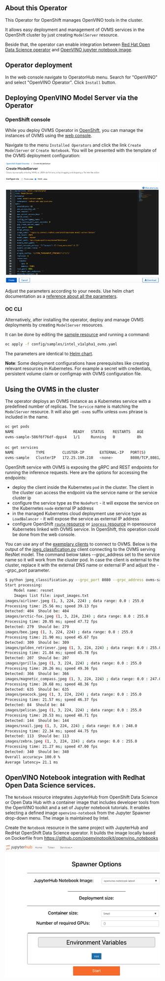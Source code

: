 ## About this Operator
This Operator for OpenShift manages OpenVINO tools in the cluster.

It allows easy deployment and management of OVMS services in the OpenShift cluster by just creating `ModelServer` resource.

Beside that, the operator can enable integration between [Red Hat Open Data Science operator](https://www.redhat.com/en/technologies/cloud-computing/openshift/openshift-data-science)
and [OpenVINO jupyter notebook image](https://github.com/openvinotoolkit/openvino_notebooks). 


## Operator deployment

In the web console navigate to OperatorHub menu. Search for "OpenVINO" and select "OpenVINO Operator". Click `Install` button.

## Deploying OpenVINO Model Server via the Operator

### OpenShift console

While you deploy OVMS Operator in [OpenShift](https://www.openshift.com/), you can manage the instances of OVMS using
the [web console](https://docs.openshift.com/container-platform/4.6/web_console/web-console.html).

Navigate to the menu `Installed Operators` and click the link `Create ModelServer` or `Create Notebook`.
You will be presented with the template of the OVMS deployment configuration:

![template](images/openshift1.png)

Adjust the parameters according to your needs. Use helm chart documentation as a [reference about all the parameters](../../deploy/#helm-options-references).



### OC CLI

Alternatively, after installing the operator, deploy and manage OVMS deployments by creating `ModelServer` resources.

It can be done by editing the [sample resource](config/samples/intel_v1alpha1_ovms.yaml) and running a command:

```bash
oc apply -f config/samples/intel_v1alpha1_ovms.yaml
```

The parameters are identical to [Helm chart](../../deploy/#helm-options-references).

<b>Note</b>: Some deployment configurations have prerequisites like creating relevant resources in Kubernetes. For example a secret with credentials,
persistent volume claim or configmap with OVMS configuration file.

## Using the OVMS in the cluster

The operator deploys an OVMS instance as a Kubernetes service with a predefined number of replicas.
The `Service` name is matching the `ModelServer` resource. It will also get `-ovms` suffix unless `ovms` phrase is included 
in the name.

```bash
oc get pods
NAME                           READY   STATUS    RESTARTS   AGE
ovms-sample-586f6f76df-dpps4   1/1     Running   0          8h

oc get services
NAME          TYPE        CLUSTER-IP       EXTERNAL-IP   PORT(S)             AGE
ovms-sample   ClusterIP   172.25.199.210   <none>        8080/TCP,8081/TCP   8h
```

OpenShift service with OVMS is exposing the gRPC and REST endpoints for running the inference requests.
Here are the options for accessing the endpoints:
- deploy the client inside the Kubernetes `pod` in the cluster. The client in the cluster can access the endpoint via the service name or the service cluster ip
- configure the service type as the `NodePort` - it will expose the service on the Kubernetes `node` external IP address
- in the managed Kubernetes cloud deployment use service type as `LoadBalancer` - it will expose the service as external IP address
- configure OpenShift [`route` resource](https://docs.openshift.com/container-platform/4.6/networking/routes/route-configuration.html) 
  or [`ingress` resource](https://kubernetes.io/docs/concepts/services-networking/ingress/) in opensource Kubernetes linked with OVMS service.
  In OpenShift, this operation could be done from the web console.
  
You can use any of the [exemplary clients](../../example_client) to connect to OVMS. 
Below is the output of the [jpeg_classification.py](../../example_client/jpeg_classification.py) client connecting to the OVMS serving ResNet model.
The command below takes --grpc_address set to the service name so it will work from the cluster pod.
In case the client is external to the cluster, replace it with the external DNS name or external IP  and adjust the --grpc_port parameter.

```bash
$ python jpeg_classification.py --grpc_port 8080 --grpc_address ovms-sample --input_name 0 --output_name 1463
Start processing:
	Model name: resnet
	Images list file: input_images.txt
images/airliner.jpeg (1, 3, 224, 224) ; data range: 0.0 : 255.0
Processing time: 25.56 ms; speed 39.13 fps
Detected: 404  Should be: 404
images/arctic-fox.jpeg (1, 3, 224, 224) ; data range: 0.0 : 255.0
Processing time: 20.95 ms; speed 47.72 fps
Detected: 279  Should be: 279
images/bee.jpeg (1, 3, 224, 224) ; data range: 0.0 : 255.0
Processing time: 21.90 ms; speed 45.67 fps
Detected: 309  Should be: 309
images/golden_retriever.jpeg (1, 3, 224, 224) ; data range: 0.0 : 255.0
Processing time: 21.84 ms; speed 45.78 fps
Detected: 207  Should be: 207
images/gorilla.jpeg (1, 3, 224, 224) ; data range: 0.0 : 255.0
Processing time: 20.26 ms; speed 49.36 fps
Detected: 366  Should be: 366
images/magnetic_compass.jpeg (1, 3, 224, 224) ; data range: 0.0 : 247.0
Processing time: 20.68 ms; speed 48.36 fps
Detected: 635  Should be: 635
images/peacock.jpeg (1, 3, 224, 224) ; data range: 0.0 : 255.0
Processing time: 21.57 ms; speed 46.37 fps
Detected: 84  Should be: 84
images/pelican.jpeg (1, 3, 224, 224) ; data range: 0.0 : 255.0
Processing time: 20.53 ms; speed 48.71 fps
Detected: 144  Should be: 144
images/snail.jpeg (1, 3, 224, 224) ; data range: 0.0 : 248.0
Processing time: 22.34 ms; speed 44.75 fps
Detected: 113  Should be: 113
images/zebra.jpeg (1, 3, 224, 224) ; data range: 0.0 : 255.0
Processing time: 21.27 ms; speed 47.00 fps
Detected: 340  Should be: 340
Overall accuracy= 100.0 %
Average latency= 21.1 ms
```

## OpenVINO Notebook integration with Redhat Open Data Science services.

The `Notebook` resource integrates JupyterHub from OpenShift Data Science or Open Data Hub with a container image that includes developer
tools from the OpenVINO toolkit and a set of Jupyter notebook tutorials. It enables selecting a defined image `openvino-notebook` from
the Jupyter Spawner drop-down menu. The image is maintained by Intel.

Create the `Notebook` resource in the same project with JupyterHub and RedHat OpenShift Data Science operator.
It builds the image locally based on Dockerfile from https://github.com/openvinotoolkit/openvino_notebooks

![spawner](images/spawner.png)
